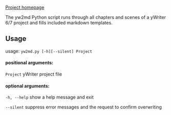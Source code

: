 [Project homepage](https://peter88213.github.io/yw2md)


The yw2md Python script runs through all chapters and scenes of a yWriter 6/7 project and fills included markdown templates.

## Usage
usage: `yw2md.py [-h][--silent] Project`

#### positional arguments:
  `Project`          yWriter project file

#### optional arguments:
  `-h, --help`       show a help message and exit
  
  `--silent`         suppress error messages and the request to confirm overwriting

